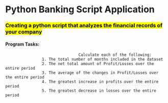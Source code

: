 # Python Banking Script Application

### <mark>Creating a python script that analyzes the financial records of your company</mark>

#### **Program Tasks**:

                                    Calculate each of the following: 
                    1. The total number of months included in the dataset 
                    2. The net total amount of Profit/Losses over the entire period
                    3. The average of the changes in Profit/Losses over the entire period 
                    4. The greatest increase in profits over the entire period
                    5. The greatest decrease in losses over the entire period 
